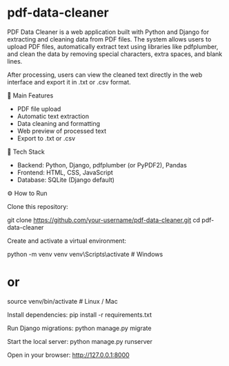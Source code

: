 # pdf-data-cleaner
PDF Data Cleaner is a web application built with Python and Django for extracting and cleaning data from PDF files.
The system allows users to upload PDF files, automatically extract text using libraries like pdfplumber, and clean the data by removing special characters, extra spaces, and blank lines.

After processing, users can view the cleaned text directly in the web interface and export it in .txt or .csv format.

🚀 Main Features

-  PDF file upload
-  Automatic text extraction
-  Data cleaning and formatting
-  Web preview of processed text
-  Export to .txt or .csv

🧠 Tech Stack

-  Backend: Python, Django, pdfplumber (or PyPDF2), Pandas
-  Frontend: HTML, CSS, JavaScript
-  Database: SQLite (Django default)

⚙️ How to Run

Clone this repository:

git clone https://github.com/your-username/pdf-data-cleaner.git
cd pdf-data-cleaner


Create and activate a virtual environment:

python -m venv venv
venv\Scripts\activate      # Windows
# or
source venv/bin/activate   # Linux / Mac


Install dependencies:
pip install -r requirements.txt


Run Django migrations:
python manage.py migrate


Start the local server:
python manage.py runserver


Open in your browser:
http://127.0.0.1:8000
